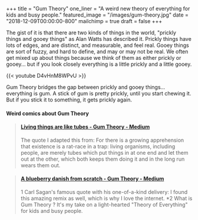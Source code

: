 +++
title = "Gum Theory"
one_liner = "A weird new theory of everything for kids and busy people."
featured_image = "/images/gum-theory.jpg"
date = "2018-12-09T00:00:00-800"
mailchimp = true
draft = false
+++

The gist of it is that there are two kinds of things in the world, "prickly things and gooey things" as Alan Watts has described it. Prickly things have lots of edges, and are distinct, and measurable, and feel real. Gooey things are sort of fuzzy, and hard to define, and may or may not be real. We often get mixed up about things because we think of them as either prickly or gooey... but if you look closely everything is a little prickly and a little gooey. 

{{< youtube D4vHnM8WPvU >}}
<div class="clearfix"></div>

Gum Theory bridges the gap between prickly and gooey things... everything is gum. A stick of gum is pretty prickly, until you start chewing it. But if you stick it to something, it gets prickly again. 

#### Weird comics about Gum Theory

<blockquote class="embedly-card" data-card-key="5827e7f2248f44159fc84d9fe7b78845" data-card-controls="0" data-card-type="article" data-card-align="left"><h4><a href="https://medium.com/gum-theory/living-things-are-like-tubes-e51d73f6ca81">Living things are like tubes - Gum Theory - Medium</a></h4><p>The quote I adapted this from: For there is a growing apprehension that existence is a rat-race in a trap: living organisms, including people, are merely tubes which put things in at one end and let them out at the other, which both keeps them doing it and in the long run wears them out.</p></blockquote>
<script async src="//cdn.embedly.com/widgets/platform.js" charset="UTF-8"></script>

<blockquote class="embedly-card" data-card-key="5827e7f2248f44159fc84d9fe7b78845" data-card-controls="0" data-card-type="article" data-card-align="left"><h4><a href="https://medium.com/gum-theory/a-blueberry-danish-from-scratch-faec21271b4b">A blueberry danish from scratch - Gum Theory - Medium</a></h4><p>1 Carl Sagan's famous quote with his one-of-a-kind delivery: I found this amazing remix as well, which is why I love the internet. *2 What is Gum Theory ? It's my take on a light-hearted "Theory of Everything" for kids and busy people.</p></blockquote>
<script async src="//cdn.embedly.com/widgets/platform.js" charset="UTF-8"></script>

 
